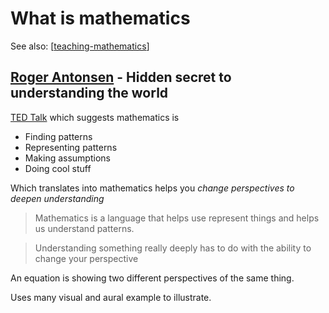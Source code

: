 # What is mathematics

See also: [[teaching-mathematics]]

## [Roger Antonsen](https://rantonse.org/about) - Hidden secret to understanding the world

[TED Talk](https://www.youtube.com/watch?v=ZQElzjCsl9o) which suggests mathematics is

- Finding patterns
- Representing patterns
- Making assumptions
- Doing cool stuff

Which translates into mathematics helps you _change perspectives to deepen understanding_

> Mathematics is a language that helps use represent things and helps us understand patterns.

> Understanding something really deeply has to do with the ability to change your perspective

An equation is showing two different perspectives of the same thing.


Uses many visual and aural example to illustrate.


[//begin]: # "Autogenerated link references for markdown compatibility"
[teaching-mathematics]: teaching-mathematics "Teaching Mathematics"
[//end]: # "Autogenerated link references"